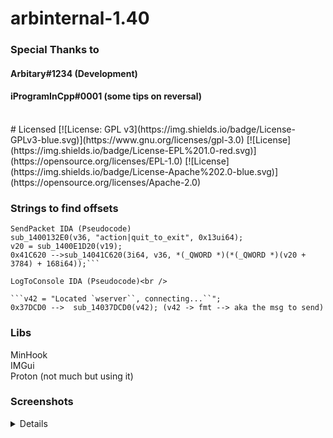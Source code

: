 # arbinternal-1.40

### Special Thanks to
#### Arbitary#1234 (Development)
#### iProgramInCpp#0001 (some tips on reversal)
<br />
# Licensed
[![License: GPL v3](https://img.shields.io/badge/License-GPLv3-blue.svg)](https://www.gnu.org/licenses/gpl-3.0)
[![License](https://img.shields.io/badge/License-EPL%201.0-red.svg)](https://opensource.org/licenses/EPL-1.0)
[![License](https://img.shields.io/badge/License-Apache%202.0-blue.svg)](https://opensource.org/licenses/Apache-2.0)




### Strings to find offsets
 
 ```
 SendPacket IDA (Pseudocode)
 sub_1400132E0(v36, "action|quit_to_exit", 0x13ui64);
 v20 = sub_1400E1D20(v19);
 0x41C620 -->sub_14041C620(3i64, v36, *(_QWORD *)(*(_QWORD *)(v20 + 3784) + 168i64));```
 
 LogToConsole IDA (Pseudocode)<br />
 
```v42 = "Located `wserver``, connecting...``";
 0x37DCD0 -->  sub_14037DCD0(v42); (v42 -> fmt --> aka the msg to send)
```
### Libs
MinHook<br />
IMGui<br />
Proton (not much but using it)

### Screenshots
<details>
<img src="https://github.com/ArbitaryMann/ArbInternal/blob/main/resources/peery.gif?raw=true">
</details>
